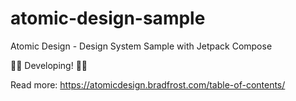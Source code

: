 # atomic-design-sample
Atomic Design - Design System Sample with Jetpack Compose

🚧👷 Developing! 👷🚧

Read more: https://atomicdesign.bradfrost.com/table-of-contents/
